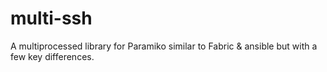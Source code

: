 multi-ssh
=========

A multiprocessed library for Paramiko similar to Fabric &amp; ansible but with a few key differences.